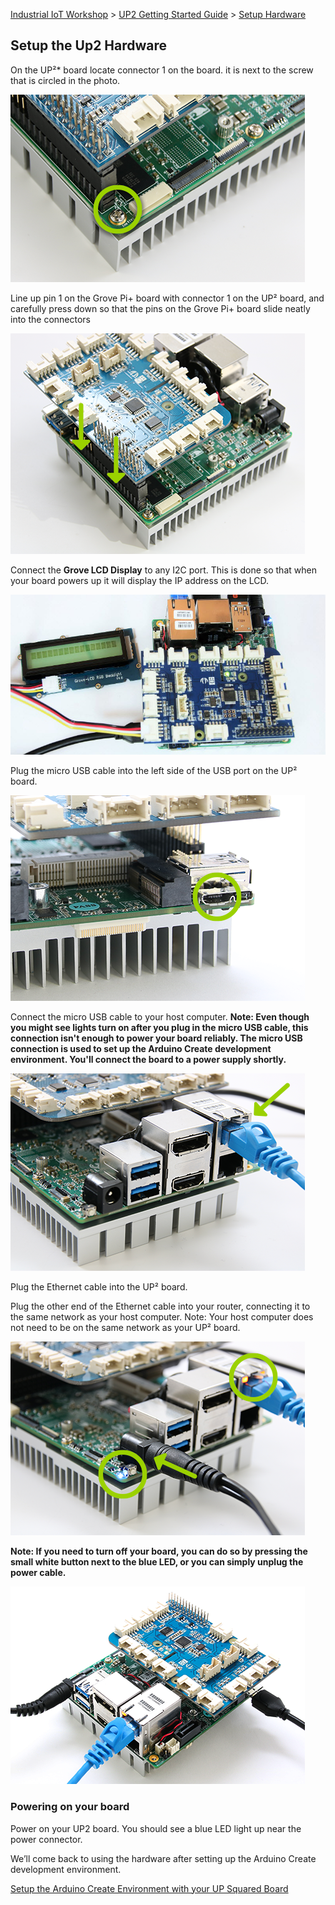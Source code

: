 [Industrial IoT Workshop](https://github.com/SSG-DRD-IOT/Industrial-IoT-Workshop) > [UP2 Getting Started Guide](README.md) > [Setup Hardware](up2-getting-started.md)

## Setup the Up2 Hardware
On the UP²* board locate connector 1 on the board. it is next to the screw that is circled in the photo.

![](images/1.png)

Line up pin 1 on the Grove Pi+ board with connector 1 on the UP² board, and carefully press down so that the pins on the Grove Pi+ board slide neatly into the connectors

![](images/2.png)

Connect the **Grove LCD Display** to any I2C port.  This is done so that when your board powers up it will display the IP address on the LCD.

![](images/8.jpg)

Plug the micro USB cable into the left side of the USB port on the UP² board.

![](images/4.png)

Connect the micro USB cable to your host computer.
**Note: Even though you might see lights turn on after you plug in the micro USB cable, this connection isn't enough to power your board reliably. The micro USB connection is used to set up the Arduino Create development environment. You'll connect the board to a power supply shortly.**

![](images/5.png)

Plug the Ethernet cable into the UP² board.

Plug the other end of the Ethernet cable into your router, connecting it to the same network as your host computer.
Note: Your host computer does not need to be on the same network as your UP² board.

![](images/6.png)

**Note: If you need to turn off your board, you can do so by pressing the small white button next to the blue LED, or you can simply unplug the power cable.**

![](images/7.png)

### Powering on your board
Power on your UP2 board. You should see a blue LED light up near the power connector.

We’ll come back to using the hardware after setting up the Arduino Create development environment.

[Setup the Arduino Create Environment with your UP Squared Board](setup-arduino-create-agent.md)
